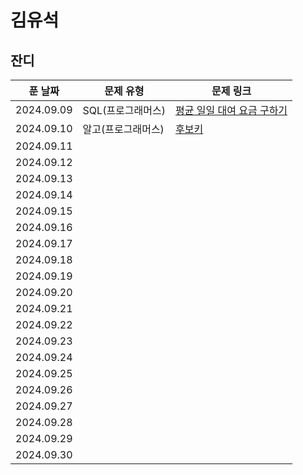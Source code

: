 # 김유석

## 잔디
| 푼 날짜    | 문제 유형 | 문제 링크                                           |
| ---------- | ----------- | --------------------------------------------------- |
| 2024.09.09 | SQL(프로그래머스)   | [평균 일일 대여 요금 구하기](https://school.programmers.co.kr/learn/courses/30/lessons/151136)        |
| 2024.09.10 | 알고(프로그래머스)  |[후보키](https://school.programmers.co.kr/learn/courses/30/lessons/42890)   |
| 2024.09.11 |       |  |
| 2024.09.12 |       |      |
| 2024.09.13 |         |  |
| 2024.09.14 |       |   |
| 2024.09.15 |       |       |
| 2024.09.16 |       | |
| 2024.09.17 |       |     |
| 2024.09.18 |       |   |
| 2024.09.19 |       |   |
| 2024.09.20 |       |   |
| 2024.09.21 |       |   |
| 2024.09.22 |       |   |
| 2024.09.23 |       |   |
| 2024.09.24 |       |   |
| 2024.09.25 |       |   |
| 2024.09.26 |       |   |
| 2024.09.27 |       |   |
| 2024.09.28 |       |   |
| 2024.09.29 |       |   |
| 2024.09.30 |       |   |
